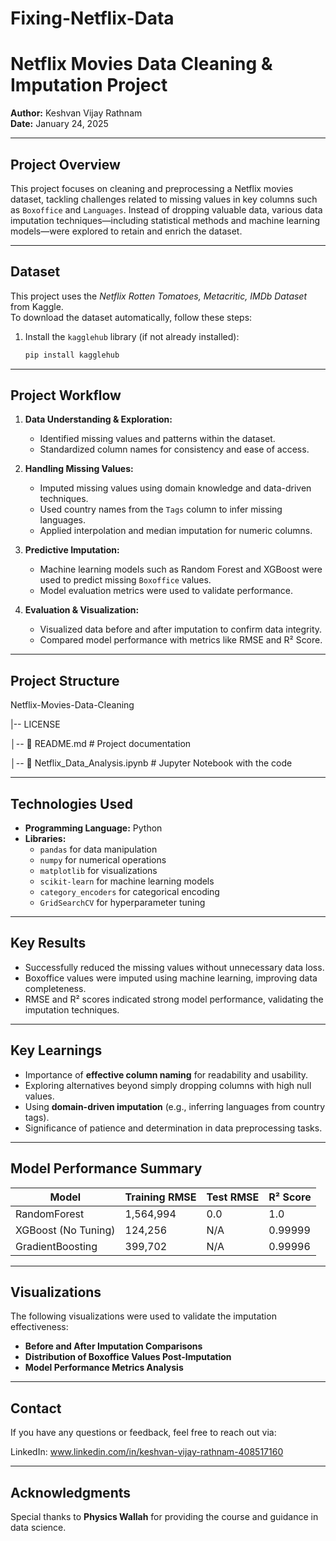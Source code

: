 # Fixing-Netflix-Data
#  Netflix Movies Data Cleaning & Imputation Project

**Author:** Keshvan Vijay Rathnam  
**Date:** January 24, 2025  

---

##  Project Overview  

This project focuses on cleaning and preprocessing a Netflix movies dataset, tackling challenges related to missing values in key columns such as `Boxoffice` and `Languages`. Instead of dropping valuable data, various data imputation techniques—including statistical methods and machine learning models—were explored to retain and enrich the dataset.  

---

## Dataset

This project uses the *Netflix Rotten Tomatoes, Metacritic, IMDb Dataset* from Kaggle.  
To download the dataset automatically, follow these steps:  

1. Install the `kagglehub` library (if not already installed):  
   ```bash
   pip install kagglehub

---

##  Project Workflow  

1. **Data Understanding & Exploration:**  
   - Identified missing values and patterns within the dataset.  
   - Standardized column names for consistency and ease of access.  

2. **Handling Missing Values:**  
   - Imputed missing values using domain knowledge and data-driven techniques.  
   - Used country names from the `Tags` column to infer missing languages.  
   - Applied interpolation and median imputation for numeric columns.  

3. **Predictive Imputation:**  
   - Machine learning models such as Random Forest and XGBoost were used to predict missing `Boxoffice` values.  
   - Model evaluation metrics were used to validate performance.  

4. **Evaluation & Visualization:**  
   - Visualized data before and after imputation to confirm data integrity.  
   - Compared model performance with metrics like RMSE and R² Score.  

---

##  Project Structure  

 Netflix-Movies-Data-Cleaning

|-- LICENSE

│-- 📄 README.md # Project documentation

│-- 📄 Netflix_Data_Analysis.ipynb # Jupyter Notebook with the code

---

##  Technologies Used  

- **Programming Language:** Python  
- **Libraries:**  
  - `pandas` for data manipulation  
  - `numpy` for numerical operations  
  - `matplotlib` for visualizations  
  - `scikit-learn` for machine learning models  
  - `category_encoders` for categorical encoding  
  - `GridSearchCV` for hyperparameter tuning  

---

##  Key Results  

- Successfully reduced the missing values without unnecessary data loss.  
- Boxoffice values were imputed using machine learning, improving data completeness.  
- RMSE and R² scores indicated strong model performance, validating the imputation techniques.  

---

##  Key Learnings  

- Importance of **effective column naming** for readability and usability.  
- Exploring alternatives beyond simply dropping columns with high null values.  
- Using **domain-driven imputation** (e.g., inferring languages from country tags).  
- Significance of patience and determination in data preprocessing tasks.  

---

##  Model Performance Summary  

| Model            | Training RMSE | Test RMSE | R² Score       |  
|------------------|--------------|-----------|----------------|  
| RandomForest     | 1,564,994     | 0.0       | 1.0            |  
| XGBoost (No Tuning) | 124,256       | N/A       | 0.99999         |  
| GradientBoosting | 399,702       | N/A       | 0.99996         |  

---

##  Visualizations  

The following visualizations were used to validate the imputation effectiveness:

- **Before and After Imputation Comparisons**  
- **Distribution of Boxoffice Values Post-Imputation**  
- **Model Performance Metrics Analysis**  

---

##  Contact

If you have any questions or feedback, feel free to reach out via:

LinkedIn: www.linkedin.com/in/keshvan-vijay-rathnam-408517160

---

##  Acknowledgments
Special thanks to **Physics Wallah** for providing the course and guidance in data science.

